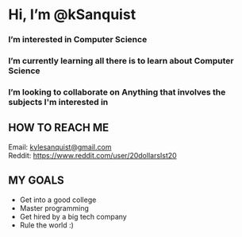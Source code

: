 # Hi, I’m @kSanquist

### I’m interested in Computer Science
### I’m currently learning all there is to learn about Computer Science
### I’m looking to collaborate on Anything that involves the subjects I'm interested in

## HOW TO REACH ME                                                                             
Email: kylesanquist@gmail.com                                                                  
Reddit: https://www.reddit.com/user/20dollarsIst20

## MY GOALS
 - Get into a good college
 - Master programming
 - Get hired by a big tech company
 - Rule the world :)
